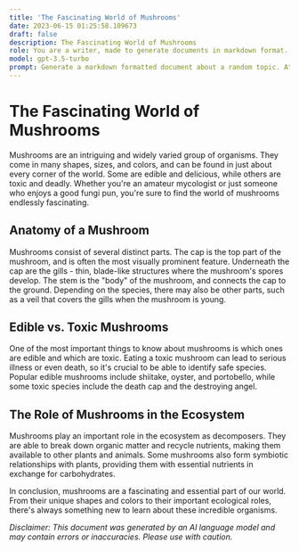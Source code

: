 ```yaml
---
title: 'The Fascinating World of Mushrooms'
date: 2023-06-15 01:25:58.109673
draft: false
description: The Fascinating World of Mushrooms
role: You are a writer, made to generate documents in markdown format. It is very important that all of the documents you generate are in valid markdown format.
model: gpt-3.5-turbo
prompt: Generate a markdown formatted document about a random topic. At the bottom, include a disclaimer explaining that the document was generated by you. The first line of the document should be the title. Make sure that the entire document is in proper markdown format, using a mix of various tags to make the document visually appealing.
---
```


# The Fascinating World of Mushrooms

Mushrooms are an intriguing and widely varied group of organisms. They come in many shapes, sizes, and colors, and can be found in just about every corner of the world. Some are edible and delicious, while others are toxic and deadly. Whether you're an amateur mycologist or just someone who enjoys a good fungi pun, you're sure to find the world of mushrooms endlessly fascinating.

## Anatomy of a Mushroom

Mushrooms consist of several distinct parts. The cap is the top part of the mushroom, and is often the most visually prominent feature. Underneath the cap are the gills - thin, blade-like structures where the mushroom's spores develop. The stem is the "body" of the mushroom, and connects the cap to the ground. Depending on the species, there may also be other parts, such as a veil that covers the gills when the mushroom is young.

## Edible vs. Toxic Mushrooms

One of the most important things to know about mushrooms is which ones are edible and which are toxic. Eating a toxic mushroom can lead to serious illness or even death, so it's crucial to be able to identify safe species. Popular edible mushrooms include shiitake, oyster, and portobello, while some toxic species include the death cap and the destroying angel.

## The Role of Mushrooms in the Ecosystem

Mushrooms play an important role in the ecosystem as decomposers. They are able to break down organic matter and recycle nutrients, making them available to other plants and animals. Some mushrooms also form symbiotic relationships with plants, providing them with essential nutrients in exchange for carbohydrates.

In conclusion, mushrooms are a fascinating and essential part of our world. From their unique shapes and colors to their important ecological roles, there's always something new to learn about these incredible organisms.

*Disclaimer: This document was generated by an AI language model and may contain errors or inaccuracies. Please use with caution.*